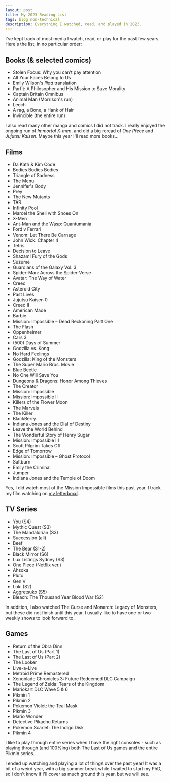 ```yaml
---
layout: post
title: My 2023 Reading List
tags: blog non-technical
description: Everything I watched, read, and played in 2023.
---
```


I've kept track of most media I watch, read, or play for the past few years. Here's the list, in no particular order:

## Books (& selected comics)
- Stolen Focus: Why you can’t pay attention
- All Your Faces Belong to Us
- Emily Wilson's *Iliad* translation
- Parfit: A Philosopher and His Mission to Save Morality
- Captain Britain Omnibus
- Animal Man (Morrison's run)
- Leech
- A rag, a Bone, a Hank of Hair
- Invincible (the entire run)

I also read many other manga and comics I did not track. I really enjoyed the ongoing run of *Immortal X-men*, and did a big reread of *One Piece* and *Jujutsu Kaisen*. Maybe this year I'll read more books...

## Films
- Da Kath & Kim Code
- Bodies Bodies Bodies
- Triangle of Sadness
- The Menu
- Jennifer's Body
- Prey
- The New Mutants
- TÁR
- Infinity Pool
- Marcel the Shell with Shoes On
- X-Men
- Ant-Man and the Wasp: Quantumania
- Ford v Ferrari
- Venom: Let There Be Carnage
- John Wick: Chapter 4
- Tetris
- Decision to Leave
- Shazam! Fury of the Gods
- Suzume
- Guardians of the Galaxy Vol. 3
- Spider-Man: Across the Spider-Verse
- Avatar: The Way of Water
- Creed
- Asteroid City
- Past Lives
- Jujutsu Kaisen 0
- Creed II
- American Made
- Barbie
- Mission: Impossible – Dead Reckoning Part One
- The Flash
- Oppenheimer
- Cars 3
- (500) Days of Summer
- Godzilla vs. Kong
- No Hard Feelings
- Godzilla: King of the Monsters
- The Super Mario Bros. Movie
- Blue Beetle
- No One Will Save You
- Dungeons & Dragons: Honor Among Thieves
- The Creator
- Mission: Impossible
- Mission: Impossible II
- Killers of the Flower Moon
- The Marvels
- The Killer
- BlackBerry
- Indiana Jones and the Dial of Destiny
- Leave the World Behind
- The Wonderful Story of Henry Sugar
- Mission: Impossible III
- Scott Pilgrim Takes Off
- Edge of Tomorrow
- Mission: Impossible – Ghost Protocol
- Saltburn
- Emily the Criminal
- Jumper
- Indiana Jones and the Temple of Doom

Yes, I did watch most of the Mission Impossible films this past year. I track my film watching on [my letterboxd](https://letterboxd.com/hamishivi/).

## TV Series
- You (S4)
- Mythic Quest (S3)
- The Mandalorian (S3)
- Succession (all)
- Beef
- The Bear (S1-2)
- Black Mirror (S6)
- Lux Listings Sydney (S3)
- One Piece (Netflix ver.)
- Ahsoka
- Pluto
- Gen V
- Loki (S2)
- Aggretsuko (S5)
- Bleach: The Thousand Year Blood War (S2)

In addition, I also watched The Curse and Monarch: Legacy of Monsters, but these did not finish until this year. I usually like to have one or two weekly shows to look forward to.

## Games
- Return of the Obra Dinn
- The Last of Us (Part 1)
- The Last of Us (Part 2)
- The Looker
- Live-a-Live
- Metroid Prime Remastered
- Xenoblade Chronicles 3: Future Redeemed DLC Campaign
- The Legend of Zelda: Tears of the Kingdom
- Mariokart DLC Wave 5 & 6
- Pikmin 1
- Pikmin 2
- Pokemon Violet: the Teal Mask
- Pikmin 3
- Mario Wonder
- Detective Pikachu Returns
- Pokemon Scarlet: The Indigo Disk
- Pikmin 4

I like to play through entire series when I have the right consoles - such as playing through (and 100%ing) both The Last of Us games and the entire Pikmin series.

I ended up watching and playing a lot of things over the past year! It was a bit of a weird year, with a big summer break while I waited to start my PhD, so I don't know if I'll cover as much ground this year, but we will see.
